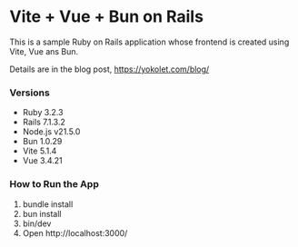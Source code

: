 # Vite + Vue + Bun on Rails

This is a sample Ruby on Rails application whose frontend is created using
Vite, Vue ans Bun.

Details are in the blog post, https://yokolet.com/blog/

### Versions

- Ruby 3.2.3
- Rails 7.1.3.2
- Node.js v21.5.0
- Bun 1.0.29
- Vite 5.1.4
- Vue 3.4.21

### How to Run the App

1. bundle install
2. bun install
3. bin/dev
4. Open http://localhost:3000/
